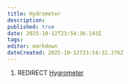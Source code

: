 ```yaml
---
title: Hydrometer
description: 
published: true
date: 2025-10-12T23:54:36.143Z
tags: 
editor: markdown
dateCreated: 2025-10-12T23:54:32.376Z
---
```


1.  REDIRECT [Hygrometer](Hygrometer.md "wikilink")